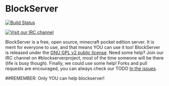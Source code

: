 BlockServer
===========
[![Build Status](https://travis-ci.org/BlockServerProject/BlockServer.svg?branch=master)](https://travis-ci.org/BlockServerProject/BlockServer)

[![Visit our IRC channel](https://kiwiirc.com/buttons/irc.freenode.net/blockserverproject.png)](https://kiwiirc.com/client/irc.freenode.net/?nick=beaconpe|?#blockserverproject,#beaconpe,#pocketbukkit)

BlockServer is a free, open source, minecraft pocket edition server. It is ment for everyone to use, and that means YOU can use it too! BlockServer is released under the [GNU GPL v2 public license](http://www.gnu.org/licenses/gpl-2.0.txt). Need some help? Join our IRC channel on #blockserverproject, most of the time someone will be there (life is busy though). Finally, we could use some help! Forks and pull requests are encouraged, you can always check our TODO [In the issues](https://github.com/BlockServerProject/BlockServer/issues).

##REMEMBER: Only YOU can help blockserver!
